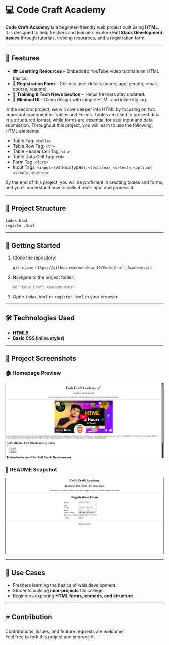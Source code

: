  # 💻 Code Craft Academy

**Code Craft Academy** is a beginner-friendly web project built using **HTML**.  
It is designed to help freshers and learners explore **Full Stack Development basics** through tutorials, training resources, and a registration form.

---

## 📌 Features
- 🎓 **Learning Resources** – Embedded YouTube video tutorials on HTML basics.  
- 📝 **Registration Form** – Collects user details (name, age, gender, email, course, resume).  
- 📰 **Training & Tech News Section** – Helps freshers stay updated.  
- 🎨 **Minimal UI** – Clean design with simple HTML and inline styling.



In the second project, we will dive deeper into HTML by focusing on two important components: Tables and Forms. Tables are used to present data in a structured format, while forms are essential for user input and data submission. Throughout this project, you will learn to use the following HTML elements:

- Table Tag: `<table>`
- Table Row Tag: `<tr>`
- Table Header Cell Tag: `<th>`
- Table Data Cell Tag: `<td>`
- Form Tag: `<form>`
- Input Tags: `<input>` (various types), `<textarea>`, `<select>`, `<option>`, `<label>`, `<button>`

By the end of this project, you will be proficient in creating tables and forms, and you'll understand how to collect user input and process it.

---

## 📂 Project Structure
```
index.html
register.html
```

---

## 🚀 Getting Started
1. Clone the repository:  
   ```bash
   git clone https://github.com/monikha-19/Code_Craft_Academy.git
   ```
2. Navigate to the project folder:  
   ```bash
   cd "Code_Craft_Academy-main"
   ```
3. Open `index.html` or `register.html` in your browser.  

---

## 🛠️ Technologies Used
- **HTML5**
- **Basic CSS (inline styles)**

---

## 📸 Project Screenshots

### 🏠 Homepage Preview
![Homepage](Home_page.png)

### 📘 README Snapshot
![Register_Page](Register_page.png)

---


## 🎯 Use Cases
- Freshers learning the basics of web development.  
- Students building **mini-projects** for college.  
- Beginners exploring **HTML forms, embeds, and structure**.  

---

## ⭐ Contribution
Contributions, issues, and feature requests are welcome!  
Feel free to fork this project and improve it.  
 
